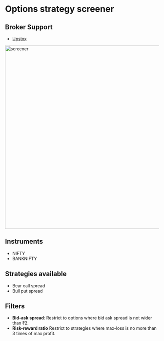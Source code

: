 # Options strategy screener

## Broker Support
- [Upstox](https://upstox.com/)

<img width="600" alt="screener" src="https://github.com/user-attachments/assets/be67d01a-a26f-4331-9abc-465d541f38cd">

## Instruments
- NIFTY
- BANKNIFTY

## Strategies available
- Bear call spread
- Bull put spread

## Filters
- **Bid-ask spread**: Restrict to options where bid ask spread is not wider than ₹2.
- **Risk-reward ratio** Restrict to strategies where max-loss is no more than 3 times of max profit.

